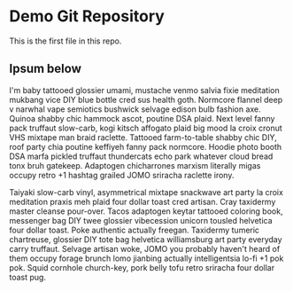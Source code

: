 # Demo Git Repository

This is the first file in this repo.

## Ipsum below

I'm baby tattooed glossier umami, mustache venmo salvia fixie meditation mukbang vice DIY blue bottle cred sus health goth. Normcore flannel deep v narwhal vape semiotics bushwick selvage edison bulb fashion axe. Quinoa shabby chic hammock ascot, poutine DSA plaid. Next level fanny pack truffaut slow-carb, kogi kitsch affogato plaid big mood la croix cronut VHS mixtape man braid raclette. Tattooed farm-to-table shabby chic DIY, roof party chia poutine keffiyeh fanny pack normcore. Hoodie photo booth DSA marfa pickled truffaut thundercats echo park whatever cloud bread tonx bruh gatekeep. Adaptogen chicharrones marxism literally migas occupy retro +1 hashtag grailed JOMO sriracha raclette irony.

Taiyaki slow-carb vinyl, asymmetrical mixtape snackwave art party la croix meditation praxis meh plaid four dollar toast cred artisan. Cray taxidermy master cleanse pour-over. Tacos adaptogen keytar tattooed coloring book, messenger bag DIY twee glossier vibecession unicorn tousled helvetica four dollar toast. Poke authentic actually freegan. Taxidermy tumeric chartreuse, glossier DIY tote bag helvetica williamsburg art party everyday carry truffaut. Selvage artisan woke, JOMO you probably haven't heard of them occupy forage brunch lomo jianbing actually intelligentsia lo-fi +1 pok pok. Squid cornhole church-key, pork belly tofu retro sriracha four dollar toast pug.